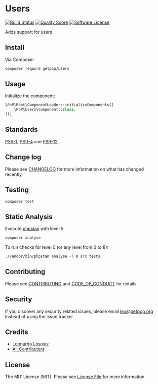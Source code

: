 # Users

[![Build Status][ico-travis]][link-travis]
[![Quality Score][ico-code-quality]][link-code-quality]
[![Software License][ico-license]](LICENSE.md)

<!--
[![Latest Version on Packagist][ico-version]][link-packagist]
[![Coverage Status][ico-scrutinizer]][link-scrutinizer]
[![Total Downloads][ico-downloads]][link-downloads]
-->

Adds support for users

## Install

Via Composer

``` bash
composer require getpop/users
```

## Usage

Initialize the component:

``` php
\PoP\Root\ComponentLoader::initializeComponents([
    \PoP\Users\Component::class,
]);
```

## Standards

[PSR-1](https://www.php-fig.org/psr/psr-1), [PSR-4](https://www.php-fig.org/psr/psr-4) and [PSR-12](https://www.php-fig.org/psr/psr-12).

## Change log

Please see [CHANGELOG](CHANGELOG.md) for more information on what has changed recently.

## Testing

``` bash
composer test
```

## Static Analysis

Execute [phpstan](https://github.com/phpstan/phpstan) with level 5:

``` bash
composer analyse
```

To run checks for level 0 (or any level from 0 to 8):

``` bash
./vendor/bin/phpstan analyse -l 0 src tests
```

## Contributing

Please see [CONTRIBUTING](CONTRIBUTING.md) and [CODE_OF_CONDUCT](CODE_OF_CONDUCT.md) for details.

## Security

If you discover any security related issues, please email leo@getpop.org instead of using the issue tracker.

## Credits

- [Leonardo Losoviz][link-author]
- [All Contributors][link-contributors]

## License

The MIT License (MIT). Please see [License File](LICENSE.md) for more information.

[ico-version]: https://img.shields.io/packagist/v/getpop/users.svg?style=flat-square
[ico-license]: https://img.shields.io/badge/license-MIT-brightgreen.svg?style=flat-square
[ico-travis]: https://img.shields.io/travis/getpop/users/master.svg?style=flat-square
[ico-scrutinizer]: https://img.shields.io/scrutinizer/coverage/g/getpop/users.svg?style=flat-square
[ico-code-quality]: https://img.shields.io/scrutinizer/g/getpop/users.svg?style=flat-square
[ico-downloads]: https://img.shields.io/packagist/dt/getpop/users.svg?style=flat-square

[link-packagist]: https://packagist.org/packages/getpop/users
[link-travis]: https://travis-ci.org/getpop/users
[link-scrutinizer]: https://scrutinizer-ci.com/g/getpop/users/code-structure
[link-code-quality]: https://scrutinizer-ci.com/g/getpop/users
[link-downloads]: https://packagist.org/packages/getpop/users
[link-author]: https://github.com/leoloso
[link-contributors]: ../../contributors
